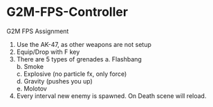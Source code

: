 # G2M-FPS-Controller
G2M FPS Assignment

1. Use the AK-47, as other weapons are not setup
2. Equip/Drop with F key
3. There are 5 types of grenades
    a. Flashbang  
    b. Smoke  
    c. Explosive (no particle fx, only force)  
    d. Gravity (pushes you up)  
    e. Molotov  
4. Every interval new enemy is spawned. On Death scene will reload.
